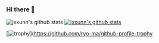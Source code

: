 ### Hi there 👋

<!--
**Jxxunnn/jxxunnn** is a ✨ _special_ ✨ repository because its `README.md` (this file) appears on your GitHub profile.

Here are some ideas to get you started:

- 🔭 I’m currently working on ...
- 🌱 I’m currently learning ...
- 👯 I’m looking to collaborate on ...
- 🤔 I’m looking for help with ...
- 💬 Ask me about ...
- 📫 How to reach me: ...
- 😄 Pronouns: ...
- ⚡ Fun fact: ...
-->

![jxxunn's github stats](https://github-readme-stats.vercel.app/api?username=jxxunnnID&show_icons=true)
[![jxxunn's github stats](https://github-readme-stats.vercel.app/api/top-langs/?username=jxxunnnID&show_icons=true&hide_border=true&title_color=004386&icon_color=004386&layout=compact)](https://github.com/jxxunnn)

[![trophy](https://github-profile-trophy.vercel.app/?username=jxxunnn)](https://github.com/ryo-ma/github-profile-trophy
